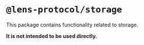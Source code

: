 # `@lens-protocol/storage`

This package contains functionality related to storage.

**It is not intended to be used directly.**
